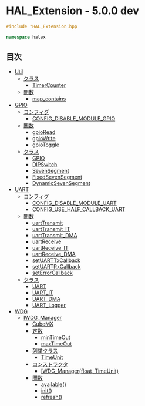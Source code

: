 # HAL_Extension - 5.0.0 dev

```c++
#include "HAL_Extension.hpp
```

```c++
namespace halex
```

## 目次

- [Util](Doc/module_Util/INDEX.md)
  - [クラス](Doc/module_Util/INDEX.md#クラス)
    - [TimerCounter](Doc/module_Util/class/TimerCounter.md)
  - [関数](Doc/module_Util/INDEX.md#関数)
    - [map_contains](Doc/module_Util/function/map.md#map_containsconst-stdmapk-v-const-k)
- [GPIO](Doc/module_GPIO/INDEX.md)
  - [コンフィグ](Doc/module_GPIO/INDEX.md#コンフィグ)
    - [CONFIG_DISABLE_MODULE_GPIO](Doc/module_GPIO#CONFIG_DISABLE_MODULE_GPIO)
  - [関数](Doc/module_GPIO/INDEX.md#関数)
    - [gpioRead](Doc/module_GPIO/function/INDEX.md#gpioread)
    - [gpioWrite](Doc/module_GPIO/function/INDEX.md#gpiowrite)
    - [gpioToggle](Doc/module_GPIO/function/INDEX.md#gpiotoggle)
  - [クラス](Doc/module_GPIO/INDEX.md#クラス)
    - [GPIO](Doc/module_GPIO/class/GPIO.md)
    - [DIPSwitch](Doc/module_GPIO/class/DIPSwitch.md)
    - [SevenSegment](Doc/module_GPIO/class/SevenSegment.md)
    - [FixedSevenSegment](Doc/module_GPIO/class/FixedSevenSegment.md)
    - [DynamicSevenSegment](Doc/module_GPIO/class/DynamicSevenSegment.md)
- [UART](Doc/module_UART/INDEX.md)
  - [コンフィグ](Doc/module_UART/INDEX.md#コンフィグ)
    - [CONFIG_DISABLE_MODULE_UART](Doc/module_UART/INDEX.md#CONFIG_DISABLE_MODULE_UART)
    - [CONFIG_USE_HALF_CALLBACK_UART](Doc/module_UART/INDEX.md#CONFIG_USE_HALF_CALLBACK_UART)
  - [関数](Doc/module_UART/INDEX.md#関数)
    - [uartTransmit](Doc/module_UART/function/INDEX.md#uarttransmit)
    - [uartTransmit_IT](Doc/module_UART/function/INDEX.md#uarttransmit_it)
    - [uartTransmit_DMA](Doc/module_UART/function/INDEX.md#uarttransmit_dma)
    - [uartReceive](Doc/module_UART/function/INDEX.md#uartreceive)
    - [uartReceive_IT](Doc/module_UART/function/INDEX.md#uartreceive_it)
    - [uartReceive_DMA](Doc/module_UART/function/INDEX.md#uartreceive_dma)
    - [setUARTTxCallback](Doc/module_UART/function/INDEX.md#setuarttxcallbackuart_handletypedef-stdfunctionvoid)
    - [setUARTRxCallback](Doc/module_UART/function/INDEX.md#setuartrxcallbackuart_handletypedef-stdfunctionvoid)
    - [setErrorCallback](Doc/module_UART/function/INDEX.md#setuarterrorcallbackuart_handletypedef-stdfunctionvoid)
  - [クラス](Doc/module_UART/INDEX.md#クラス)
    - [UART](Doc/module_UART/class/UART.md)
    - [UART_IT](Doc/module_UART/class/UART_IT.md)
    - [UART_DMA](Doc/module_UART/class/UART_DMA.md)
    - [UART_Logger](Doc/module_UART/class/UART_Logger.md)
- [WDG](Doc/module_WDG/INDEX.md)
  - [IWDG_Manager](Doc/module_WDG/class/IWDG_Manager.md)
    - [CubeMX](Doc/module_WDG/class/IWDG_Manager.md#cubemx)
    - [定数](Doc/module_WDG/class/IWDG_Manager.md#定数)
      - [minTimeOut](Doc/module_WDG/class/IWDG_Manager.md#iwg_managermintimeout)
      - [maxTimeOut](Doc/module_WDG/class/IWDG_Manager.md#iwdg_managermaxtimeout)
    - [列挙クラス](Doc/module_WDG/class/IWDG_Manager.md#列挙クラス)
      - [TimeUnit](Doc/module_WDG/class/IWDG_Manager.md#iwdg_managertimeunit)
    - [コンストラクタ](Doc/module_WDG/class/IWDG_Manager.md#コンストラクタ)
      - [IWDG_Manager(float, TimeUnit)](Doc/module_WDG/class/IWDG_Manager.md#iwdg_manageriwdg_managerfloat-timeunit)
    - [関数](Doc/module_WDG/class/IWDG_Manager.md#関数)
      - [available()](Doc/module_WDG/class/IWDG_Manager.md#iwdg_manageravailable)
      - [init()](Doc/module_WDG/class/IWDG_Manager.md#iwdg_managerinit)
      - [refresh()](Doc/module_WDG/class/IWDG_Manager.md#iwdg_managerrefresh)

